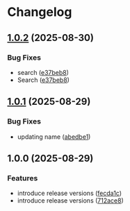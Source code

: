 # Changelog

## [1.0.2](https://github.com/qwertyuiop8899/tvvoo/compare/v1.0.1...v1.0.2) (2025-08-30)


### Bug Fixes

* search ([e37beb8](https://github.com/qwertyuiop8899/tvvoo/commit/e37beb8636df891df5790d1484aa6781e9c0f220))
* Search ([e37beb8](https://github.com/qwertyuiop8899/tvvoo/commit/e37beb8636df891df5790d1484aa6781e9c0f220))

## [1.0.1](https://github.com/qwertyuiop8899/tvvoo/compare/v1.0.0...v1.0.1) (2025-08-29)


### Bug Fixes

* updating name ([abedbe1](https://github.com/qwertyuiop8899/tvvoo/commit/abedbe19b50a425115cdccf2ba382b0bdc6e0b2e))

## 1.0.0 (2025-08-29)


### Features

* introduce release versions ([fecda1c](https://github.com/qwertyuiop8899/tvvoo/commit/fecda1c5fed1e1d7ffa07d8a2cf30b842becf166))
* introduce release versions ([712ace8](https://github.com/qwertyuiop8899/tvvoo/commit/712ace8e860488712fac982ec3a2bc04838d4c37))
